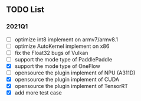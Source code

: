 ## TODO List

### 2021Q1

- [ ] optimize int8 implement on armv7/armv8.1
- [ ] optimize AutoKernel implement on x86
- [ ] fix the Float32 bugs of Vulkan 
- [ ] support the mode type of PaddlePaddle
- [x] support the mode type of OneFlow
- [ ] opensource the plugin implement of NPU (A311D)
- [x] opensource the plugin implement of CUDA
- [x] opensource the plugin implement of TensorRT
- [x] add more test case
